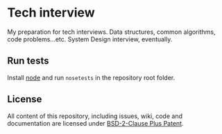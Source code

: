 # Tech interview

My preparation for tech interviews.
Data structures, common algorithms, code problems...etc.
System Design interview, eventually.

## Run tests

Install [node](https://nose.readthedocs.io/en/latest/) and run `nosetests` in the repository root folder.

## License

All content of this repository, including issues, wiki, code and documentation are licensed under [BSD-2-Clause Plus Patent](LICENSE).
